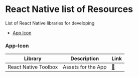 # React Native list of Resources

List of React Native libraries for developing


* [App Icon](#app-icon)

### App-Icon
Library | Description | Link |
|---|---|---|
| React Native Toolbox | Assets for the App | [:link:](https://github.com/bamlab/generator-rn-toolbox/blob/master/generators/assets) |
